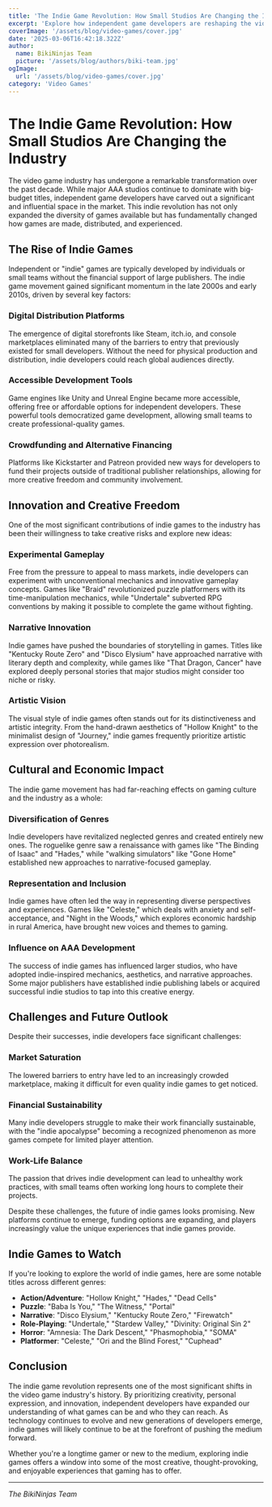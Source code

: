 ```yaml
---
title: 'The Indie Game Revolution: How Small Studios Are Changing the Industry'
excerpt: 'Explore how independent game developers are reshaping the video game landscape with innovative gameplay, unique storytelling, and authentic creative visions.'
coverImage: '/assets/blog/video-games/cover.jpg'
date: '2025-03-06T16:42:18.322Z'
author:
  name: BikiNinjas Team
  picture: '/assets/blog/authors/biki-team.jpg'
ogImage:
  url: '/assets/blog/video-games/cover.jpg'
category: 'Video Games'
---
```


# The Indie Game Revolution: How Small Studios Are Changing the Industry

The video game industry has undergone a remarkable transformation over the past decade. While major AAA studios continue to dominate with big-budget titles, independent game developers have carved out a significant and influential space in the market. This indie revolution has not only expanded the diversity of games available but has fundamentally changed how games are made, distributed, and experienced.

## The Rise of Indie Games

Independent or "indie" games are typically developed by individuals or small teams without the financial support of large publishers. The indie game movement gained significant momentum in the late 2000s and early 2010s, driven by several key factors:

### Digital Distribution Platforms

The emergence of digital storefronts like Steam, itch.io, and console marketplaces eliminated many of the barriers to entry that previously existed for small developers. Without the need for physical production and distribution, indie developers could reach global audiences directly.

### Accessible Development Tools

Game engines like Unity and Unreal Engine became more accessible, offering free or affordable options for independent developers. These powerful tools democratized game development, allowing small teams to create professional-quality games.

### Crowdfunding and Alternative Financing

Platforms like Kickstarter and Patreon provided new ways for developers to fund their projects outside of traditional publisher relationships, allowing for more creative freedom and community involvement.

## Innovation and Creative Freedom

One of the most significant contributions of indie games to the industry has been their willingness to take creative risks and explore new ideas:

### Experimental Gameplay

Free from the pressure to appeal to mass markets, indie developers can experiment with unconventional mechanics and innovative gameplay concepts. Games like "Braid" revolutionized puzzle platformers with its time-manipulation mechanics, while "Undertale" subverted RPG conventions by making it possible to complete the game without fighting.

### Narrative Innovation

Indie games have pushed the boundaries of storytelling in games. Titles like "Kentucky Route Zero" and "Disco Elysium" have approached narrative with literary depth and complexity, while games like "That Dragon, Cancer" have explored deeply personal stories that major studios might consider too niche or risky.

### Artistic Vision

The visual style of indie games often stands out for its distinctiveness and artistic integrity. From the hand-drawn aesthetics of "Hollow Knight" to the minimalist design of "Journey," indie games frequently prioritize artistic expression over photorealism.

## Cultural and Economic Impact

The indie game movement has had far-reaching effects on gaming culture and the industry as a whole:

### Diversification of Genres

Indie developers have revitalized neglected genres and created entirely new ones. The roguelike genre saw a renaissance with games like "The Binding of Isaac" and "Hades," while "walking simulators" like "Gone Home" established new approaches to narrative-focused gameplay.

### Representation and Inclusion

Indie games have often led the way in representing diverse perspectives and experiences. Games like "Celeste," which deals with anxiety and self-acceptance, and "Night in the Woods," which explores economic hardship in rural America, have brought new voices and themes to gaming.

### Influence on AAA Development

The success of indie games has influenced larger studios, who have adopted indie-inspired mechanics, aesthetics, and narrative approaches. Some major publishers have established indie publishing labels or acquired successful indie studios to tap into this creative energy.

## Challenges and Future Outlook

Despite their successes, indie developers face significant challenges:

### Market Saturation

The lowered barriers to entry have led to an increasingly crowded marketplace, making it difficult for even quality indie games to get noticed.

### Financial Sustainability

Many indie developers struggle to make their work financially sustainable, with the "indie apocalypse" becoming a recognized phenomenon as more games compete for limited player attention.

### Work-Life Balance

The passion that drives indie development can lead to unhealthy work practices, with small teams often working long hours to complete their projects.

Despite these challenges, the future of indie games looks promising. New platforms continue to emerge, funding options are expanding, and players increasingly value the unique experiences that indie games provide.

## Indie Games to Watch

If you're looking to explore the world of indie games, here are some notable titles across different genres:

- **Action/Adventure**: "Hollow Knight," "Hades," "Dead Cells"
- **Puzzle**: "Baba Is You," "The Witness," "Portal"
- **Narrative**: "Disco Elysium," "Kentucky Route Zero," "Firewatch"
- **Role-Playing**: "Undertale," "Stardew Valley," "Divinity: Original Sin 2"
- **Horror**: "Amnesia: The Dark Descent," "Phasmophobia," "SOMA"
- **Platformer**: "Celeste," "Ori and the Blind Forest," "Cuphead"

## Conclusion

The indie game revolution represents one of the most significant shifts in the video game industry's history. By prioritizing creativity, personal expression, and innovation, independent developers have expanded our understanding of what games can be and who they can reach. As technology continues to evolve and new generations of developers emerge, indie games will likely continue to be at the forefront of pushing the medium forward.

Whether you're a longtime gamer or new to the medium, exploring indie games offers a window into some of the most creative, thought-provoking, and enjoyable experiences that gaming has to offer.

---

*The BikiNinjas Team*
